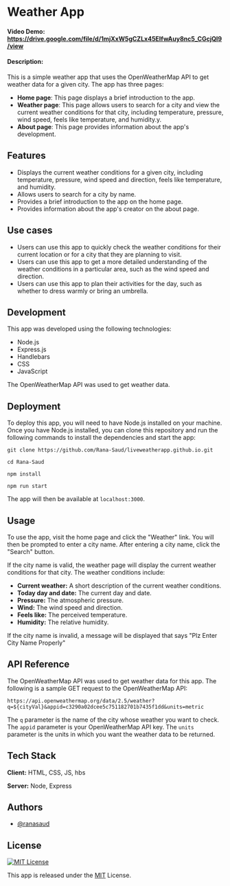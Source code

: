 
# Weather App

#### Video Demo:  https://drive.google.com/file/d/1mjXxW5gCZLx45EIfwAuy8nc5_CGcjQI9/view
#### Description:

This is a simple weather app that uses the OpenWeatherMap API to get weather data for a given city. 
The app has three pages:

- **Home page**: This page displays a brief introduction to the app.
- **Weather page**: This page allows users to search for a city and view the current weather conditions for that city, including temperature, pressure, wind speed, feels like temperature, and humidity.y.
- **About page**: This page provides information about the app's development.

## Features
- Displays the current weather conditions for a given city, including temperature, pressure, wind speed and direction, feels like temperature, and humidity.
- Allows users to search for a city by name.
- Provides a brief introduction to the app on the home page.
- Provides information about the app's creator on the about page.

## Use cases
- Users can use this app to quickly check the weather conditions for their current location or for a city that they are planning to visit.
- Users can use this app to get a more detailed understanding of the weather conditions in a particular area, such as the wind speed and direction.
- Users can use this app to plan their activities for the day, such as whether to dress warmly or bring an umbrella.

## Development
This app was developed using the following technologies:
- Node.js 
- Express.js
- Handlebars 
- CSS 
- JavaScript 

The OpenWeatherMap API was used to get weather data.

## Deployment 

To deploy this app, you will need to have Node.js installed on your machine. Once you have Node.js installed, you can clone this repository and run the following commands to install the dependencies and start the app:

`git clone https://github.com/Rana-Saud/liveweatherapp.github.io.git`

`cd Rana-Saud`

`npm install`

`npm run start`

The app will then be available at `localhost:3000`.

## Usage

To use the app, visit the home page and click the "Weather" link. You will then be prompted to enter a city name. After entering a city name, click the "Search" button.

If the city name is valid, the weather page will display the current weather conditions for that city. The weather conditions include:

- **Current weather:** A short description of the current weather conditions.
- **Today day and date:** The current day and date.
- **Pressure:** The atmospheric pressure.
- **Wind:** The wind speed and direction.
- **Feels like:** The perceived temperature.
- **Humidity:** The relative humidity.

If the city name is invalid, a message will be displayed that says "Plz Enter City Name Properly"

## API Reference

The OpenWeatherMap API was used to get weather data for this app. The following is a sample GET request to the OpenWeatherMap API:

```http
https://api.openweathermap.org/data/2.5/weather?q=${cityVal}&appid=c3290a02dcee5c751182701b7435f1dd&units=metric
```
The `q` parameter is the name of the city whose weather you want to check. The `appid` parameter is your OpenWeatherMap API key. The `units` parameter is the units in which you want the weather data to be returned.

## Tech Stack

**Client:** HTML, CSS, JS, hbs

**Server:** Node, Express


## Authors

- [@ranasaud](https://www.github.com/Rana-Saud)


## License

[![MIT License](https://img.shields.io/badge/License-MIT-green.svg)](https://choosealicense.com/licenses/mit/)

This app is released under the [MIT](https://choosealicense.com/licenses/mit/) License.

